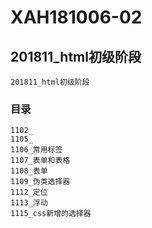 # XAH181006-02

## 201811_html初级阶段
```
201811_html初级阶段
```

### 目录
```
1102_
1105_
1106_常用标签
1107_表单和表格
1108_表单
1109_伪类选择器
1112_定位
1113_浮动
1115_css新增的选择器
```